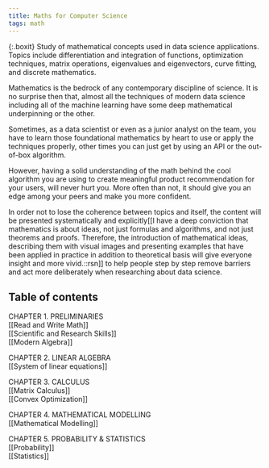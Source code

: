 ```yaml
---
title: Maths for Computer Science
tags: math
---
```


{:.boxit}
Study of mathematical concepts used in data science applications. Topics include differentiation and integration of functions, optimization techniques, matrix operations, eigenvalues and eigenvectors, curve fitting, and discrete mathematics.

Mathematics is the bedrock of any contemporary discipline of science. It is no surprise then that, almost all the techniques of modern data science including all of the machine learning have some deep mathematical underpinning or the other.

Sometimes, as a data scientist or even as a junior analyst on the team, you have to learn those foundational mathematics by heart to use or apply the techniques properly, other times you can just get by using an API or the out-of-box algorithm.

However, having a solid understanding of the math behind the cool algorithm you are using to create meaningful product recommendation for your users, will never hurt you. More often than not, it should give you an edge among your peers and make you more confident.

In order not to lose the coherence between topics and itself, the content will be presented systematically and explicitly[[I have a deep conviction that mathematics is about ideas, not just formulas and algorithms, and not just theorems and proofs. Therefore, the introduction of mathematical ideas, describing them with visual images and presenting examples that have been applied in practice in addition to theoretical basis will give everyone insight and more vivid.::rsn]] to help people step by step remove barriers and act more deliberately when researching about data science.

## Table of contents
<p class="p1"><span class="bpc">CHAPTER 1. PRELIMINARIES</span>
<br>[[Read and Write Math]]
<br>[[Scientific and Research Skills]]
<br>[[Modern Algebra]]</p>

<span class="bpc">CHAPTER 2. LINEAR ALGEBRA</span>
<br>[[System of linear equations]]

<span class="bpc">CHAPTER 3. CALCULUS</span>
<br>[[Matrix Calculus]]
<br>[[Convex Optimization]]

<span class="bpc">CHAPTER 4. MATHEMATICAL MODELLING</span>
<br>[[Mathematical Modelling]]

<span class="bpc">CHAPTER 5. PROBABILITY & STATISTICS</span>
<br>[[Probability]]
<br>[[Statistics]]
